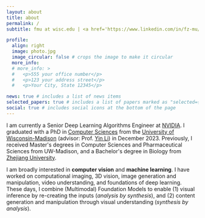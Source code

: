 ```yaml
---
layout: about
title: about
permalink: /
subtitle: fmu at wisc.edu | <a href='https://www.linkedin.com/in/fz-mu/'>LinkedIn</a> | <a href='https://scholar.google.com/citations?user=OOymFJsAAAAJ&hl=en'>Scholar</a> | <a href='https://github.com/fmu2'>GitHub</a> | <a href='https://fmu2.github.io/assets/pdf/cv_2024.pdf'>CV</a>

profile:
  align: right
  image: photo.jpg
  image_circular: false # crops the image to make it circular
  more_info:
  # more_info: >
  #   <p>555 your office number</p>
  #   <p>123 your address street</p>
  #   <p>Your City, State 12345</p>

news: true # includes a list of news items
selected_papers: true # includes a list of papers marked as "selected={true}"
social: true # includes social icons at the bottom of the page
---
```


I am currently a Senior Deep Learning Algorithms Engineer at [NVIDIA](https://www.nvidia.com/en-us/). I graduated with a PhD in [Computer Sciences](https://www.cs.wisc.edu/) from the [University of Wisconsin-Madison](https://www.wisc.edu/) (advisor: Prof. [Yin Li](https://www.biostat.wisc.edu/~yli/)) in December 2023. Previously, I received Master's degrees in Computer Sciences and Pharmaceutical Sciences from UW-Madison, and a Bachelor's degree in Biology from [Zhejiang University](https://www.zju.edu.cn/english/).

I am broadly interested in **computer vision** and **machine learning**. I have worked on computational imaging, 3D vision, image generation and manipulation, video understanding, and foundations of deep learning. These days, I combine (Multimodal) Foundation Models to enable (1) visual inference by re-creating the inputs (*analysis by synthesis*), and (2) content generation and manipulation through visual understanding (*synthesis by analysis*).

<!-- Write your biography here. Tell the world about yourself. Link to your favorite [subreddit](http://reddit.com). You can put a picture in, too. The code is already in, just name your picture `prof_pic.jpg` and put it in the `img/` folder.

Put your address / P.O. box / other info right below your picture. You can also disable any of these elements by editing `profile` property of the YAML header of your `_pages/about.md`. Edit `_bibliography/papers.bib` and Jekyll will render your [publications page](/al-folio/publications/) automatically.

Link to your social media connections, too. This theme is set up to use [Font Awesome icons](https://fontawesome.com/) and [Academicons](https://jpswalsh.github.io/academicons/), like the ones below. Add your Facebook, Twitter, LinkedIn, Google Scholar, or just disable all of them. -->
